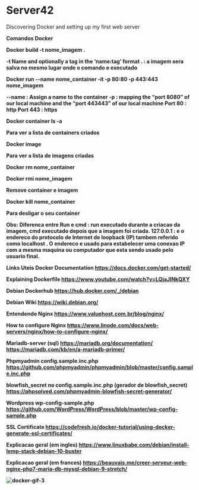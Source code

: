 # Server42
Discovering Docker and setting up my first web server

<b>Comandos Docker

Docker build -t nome_imagem .

-t Name and optionally a tag in the ‘name:tag’ format
. : a imagem sera salva no mesmo lugar onde o comando e executado

Docker run --name nome_container -it -p 80:80 -p 443:443 nome_imagem

--name : Assign a name to the container
-p : mapping the “port 8080” of our local machine and the “port 443443” of our local machine
Port 80 : http
Port 443 : https

Docker container ls -a

Para ver a lista de containers criados

Docker image

Para ver a lista de imagens criadas

Docker rm nome_container

Docker rmi nome_imagem

Remove container e imagem

Docker kill nome_container

Para desligar o seu container

<b>Obs:
Diferenca entre Run e cmd : run executado durante a criacao da imagem, cmd executado depois que a imagem foi criada.
127.0.0.1 : e o endereco do protocolo de Internet de loopback (IP) tambem referido como localhost .
O endereco e usado para estabelecer uma conexao IP com a mesma maquina ou computador que esta sendo usado pelo usuario final.

<b>Links Uteis
Docker Documentation
<a>https://docs.docker.com/get-started/

Explaining Dockerfile
<a>https://www.youtube.com/watch?v=LQjaJINkQXY

Debian Dockerhub
<a>https://hub.docker.com/_/debian

Debian Wiki
<a>https://wiki.debian.org/

Entendendo Nginx
<a>https://www.valuehost.com.br/blog/nginx/

How to configure Nginx
<a>https://www.linode.com/docs/web-servers/nginx/how-to-configure-nginx/

Mariadb-server (sql)
<a>https://mariadb.org/documentation/
<a>https://mariadb.com/kb/en/a-mariadb-primer/

Phpmyadmin config.sample.inc.php
<a>https://github.com/phpmyadmin/phpmyadmin/blob/master/config.sample.inc.php

blowfish_secret no config.sample.inc.php (gerador de blowfish_secret)
<a>https://phpsolved.com/phpmyadmin-blowfish-secret-generator/

Wordpress wp-config-sample.php
<a>https://github.com/WordPress/WordPress/blob/master/wp-config-sample.php

SSL Certificate
<a>https://codefresh.io/docker-tutorial/using-docker-generate-ssl-certificates/
 
Explicacao geral (em ingles)
<a>https://www.linuxbabe.com/debian/install-lemp-stack-debian-10-buster

Explicacao geral (em frances)
<a>https://beauvais.me/creer-serveur-web-nginx-php7-maria-db-mysql-debian-9-stretch/

![docker-gif-3](https://user-images.githubusercontent.com/59845902/80297303-46a03e00-8758-11ea-93c6-805c0d36066b.gif)
